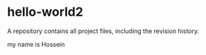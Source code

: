 # hello-world2
A repository contains all project files, including the revision history. 




my name is Hossein
